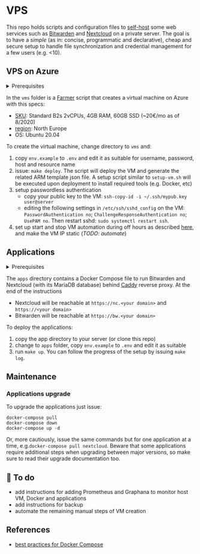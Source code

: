 # VPS

This repo holds scripts and configuration files to [self-host] some web services
such as [Bitwarden] and [Nextcloud] on a private server.
The goal is to have a *simple* (as in: concise, programmatic and declarative),
cheap and secure setup to handle file synchronization
and credential management for a few users (e.g. <10).

## VPS on Azure

<details><summary>Prerequisites</summary>
<ul>
<li><a href="https://docs.microsoft.com/en-us/cli/azure/install-azure-cli?view=azure-cli-latest">Azure CLI</a> - and select the right Azure subscription: <pre>az login; az account set --subscription "NameOfSubscription"</pre></li>
 <li><a href="https://dotnet.microsoft.com/">.NET</a></li>
 </ul>
</details>

In the `vms` folder is a [Farmer] script that creates a virtual machine
on Azure with this specs:
 - [SKU][azure-vm-sku]: Standard B2s 2vCPUs, 4GB RAM, 60GB SSD (~20€/mo as of 8/2020)
 - [region][azure-regions]: North Europe
 - OS: Ubuntu 20.04

To create the virtual machine, change directory to `vms` and:
 1. copy `env.example` to `.env` and edit it as suitable for
 username, password, host and resource name
 2. issue: `make deploy`. The script will deploy the VM and
 generate the related ARM template json file.
 A setup script similar to `setup-vm.sh` will be executed upon deployment
 to install required tools (e.g. Docker, etc)
 3. setup passwordless authentication
    - copy your public key to the VM: `ssh-copy-id -i ~/.ssh/mypub.key user@server`
    - editing the following settings in `/etc/ssh/sshd_config` on the VM: `PasswordAuthentication no`;
    `ChallengeResponseAuthentication no`; `UsePAM no`.
    Then restart sshd: `sudo systemctl restart ssh`.
 4. set up start and stop VM automation during off hours as described [here][vm-automation], and make the VM IP static (*TODO: automate*)

## Applications

<details><summary>Prerequisites</summary>
This setup assumes you own a DNS domain, and you've made its
"A Record"s for naked domain ("@") and subdomains ("*")
point to the VM's public IP.
Failing that, you'll still be able to run the applications,
but Caddy will have issues creating the certificates to use
for the HTTPS connections.
Notice that while Azure virtual machines have a public DNS
name (e.g. name.region.cloudapp.azure.net), their DNS setting
does not allow using subdomains, so it won't work.
</details>

The `apps` directory contains a Docker Compose file
to run Bitwarden and Nextcloud (with its MariaDB database) behind [Caddy] reverse proxy.
At the end of the instructions
 - Nextcloud will be reachable at `https://nc.<your domain>` and `https://<your domain>`
 - Bitwarden will be reachable at `https://bw.<your domain>`

To deploy the applications:
  1. copy the app directory to your server (or clone this repo)
  2. change to `apps` folder, copy `env.example` to `.env` and edit it as suitable
  3. run `make up`. You can follow the progress of the setup by issuing `make log`.

## Maintenance

### Applications upgrade

To upgrade the applications just issue:

    docker-compose pull
    docker-compose down
    docker-compose up -d

Or, more cautiously, issue the same commands but for one application at a time,
e.g.`docker-compose pull nextcloud`.
Beware that some applications require additional steps when upgrading
between major versions, so make sure to read their upgrade documentation too.

## :construction_worker: To do

 - add instructions for adding Prometheus and Graphana to monitor
 host VM, Docker and applications
 - add instructions for backup
 - automate the remaining manual steps of VM creation

## References

 - [best practices for Docker Compose][docker-compose]

 [azure-vm-sku]: https://docs.microsoft.com/en-us/azure/virtual-machines/sizes
 [azure-regions]: https://azure.microsoft.com/en-us/global-infrastructure/geographies/#overview
 [vm-automation]: https://docs.microsoft.com/en-us/azure/automation/automation-solution-vm-management-enable
 [bitwarden]: https://bitwarden.com/
 [nextcloud]: https://nextcloud.com/
 [self-host]: https://en.wikipedia.org/wiki/Self-hosting_(web_services)
 [azure-cli]: https://docs.microsoft.com/en-us/cli/azure/install-azure-cli?view=azure-cli-latest
 [dotnet]: https://dotnet.microsoft.com/
 [farmer]: https://compositionalit.github.io/farmer/
 [caddy]: https://caddyserver.com/
 [docker-compose]: https://nickjanetakis.com/blog/best-practices-around-production-ready-web-apps-with-docker-compose
